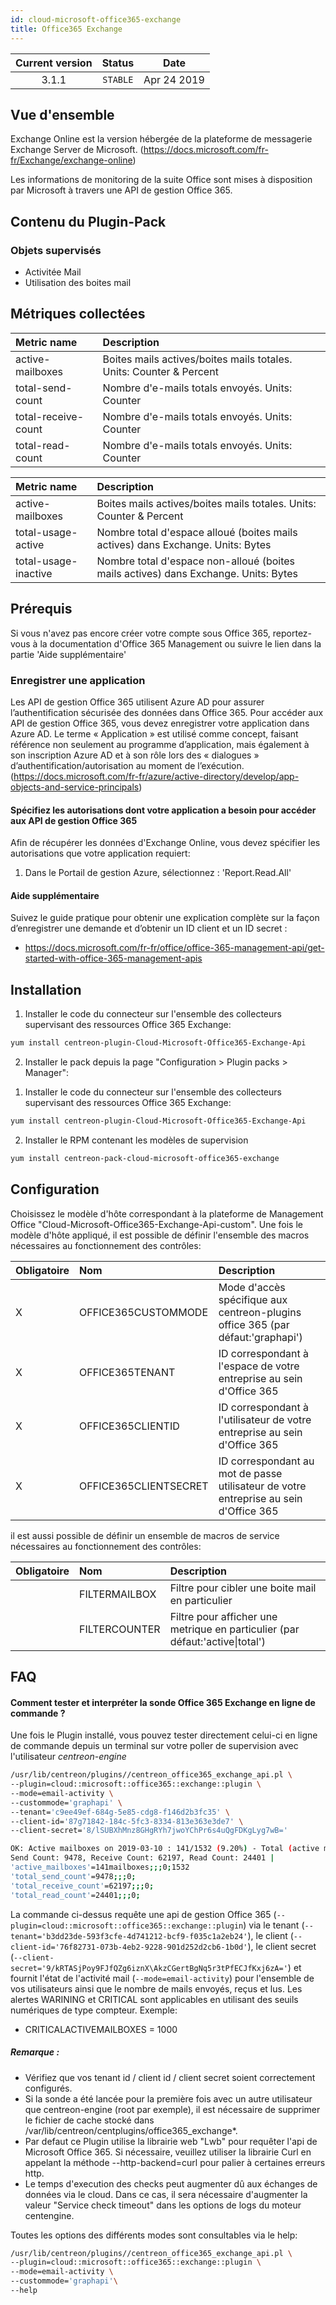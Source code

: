 ```yaml
---
id: cloud-microsoft-office365-exchange
title: Office365 Exchange
---
```


| Current version | Status | Date |
| :-: | :-: | :-: |
| 3.1.1 | `STABLE` | Apr  24 2019 |

## Vue d'ensemble
Exchange Online est la version hébergée de la plateforme de messagerie Exchange Server de Microsoft. (https://docs.microsoft.com/fr-fr/Exchange/exchange-online)

Les informations de monitoring de la suite Office sont mises à disposition par Microsoft à travers une API de gestion Office 365.

## Contenu du Plugin-Pack

### Objets supervisés

* Activitée Mail
* Utilisation des boites mail

## Métriques collectées

<!--DOCUSAURUS_CODE_TABS-->
<!--Email-activity-->

|Metric name| Description|                                                                            
|:----------------- |:------------------------------------------------------------------| 
|active-mailboxes   | Boites mails actives/boites mails totales. Units: Counter & Percent|                          
|total-send-count   | Nombre d'e-mails totals envoyés. Units: Counter|										
|total-receive-count| Nombre d'e-mails totals envoyés. Units: Counter|											
|total-read-count   | Nombre d'e-mails totals envoyés. Units: Counter|											

<!--Mailbox-usage-->

|Metric name          | Description |                                                                                 
|:------------------  | :------------------------------------------------------------------|
|active-mailboxes     | Boites mails actives/boites mails totales. Units: Counter & Percent|                         
|total-usage-active   | Nombre total d'espace alloué (boites mails actives) dans Exchange. Units: Bytes|		      
|total-usage-inactive | Nombre total d'espace non-alloué (boites mails actives) dans Exchange. Units: Bytes|	      

<!--END_DOCUSAURUS_CODE_TABS-->

## Prérequis
Si vous n'avez pas encore créer votre compte sous Office 365, reportez-vous à la documentation d'Office 365 Management ou suivre le lien dans la partie 'Aide supplémentaire'

### Enregistrer une application
Les API de gestion Office 365 utilisent Azure AD pour assurer l’authentification sécurisée des données dans Office 365.
Pour accéder aux API de gestion Office 365, vous devez enregistrer votre application dans Azure AD.
Le terme « Application » est utilisé comme concept, faisant référence non seulement au programme d’application, 
mais également à son inscription Azure AD et à son rôle lors des « dialogues » d’authentification/autorisation au moment de l’exécution.
(https://docs.microsoft.com/fr-fr/azure/active-directory/develop/app-objects-and-service-principals)

#### Spécifiez les autorisations dont votre application a besoin pour accéder aux API de gestion Office 365
Afin de récupérer les données d'Exchange Online, vous devez spécifier les autorisations que votre application requiert: 
1. Dans le Portail de gestion Azure, sélectionnez : 'Report.Read.All' 

#### Aide supplémentaire
Suivez le guide pratique pour obtenir une explication complète sur la façon d’enregistrer une demande et d’obtenir un ID client et un ID secret :
* https://docs.microsoft.com/fr-fr/office/office-365-management-api/get-started-with-office-365-management-apis


## Installation

<!--DOCUSAURUS_CODE_TABS-->

<!--Online IMP Licence & IT-100 Editions-->

1. Installer le code du connecteur sur l'ensemble des collecteurs supervisant des ressources Office 365 Exchange:

```bash
yum install centreon-plugin-Cloud-Microsoft-Office365-Exchange-Api
```

2. Installer le pack depuis la page "Configuration > Plugin packs > Manager":


<!--Offline IMP License-->
1. Installer le code du connecteur sur l'ensemble des collecteurs supervisant des ressources Office 365 Exchange:

```bash
yum install centreon-plugin-Cloud-Microsoft-Office365-Exchange-Api
```

2. Installer le RPM contenant les modèles de supervision

```bash
yum install centreon-pack-cloud-microsoft-office365-exchange
```


<!--END_DOCUSAURUS_CODE_TABS-->

## Configuration

Choisissez le modèle d'hôte correspondant à la plateforme de Management Office "Cloud-Microsoft-Office365-Exchange-Api-custom". Une fois le modèle d'hôte appliqué, il est possible de définir l'ensemble des macros nécessaires au fonctionnement des contrôles:

|Obligatoire|Nom|Description|
|:----|:----|:----|
|X|OFFICE365CUSTOMMODE|Mode d'accès spécifique aux centreon-plugins office 365 (par défaut:'graphapi')|
|X|OFFICE365TENANT|ID correspondant à l'espace de votre entreprise au sein d'Office 365|
|X|OFFICE365CLIENTID|ID correspondant à l'utilisateur de votre entreprise au sein d'Office 365|
|X|OFFICE365CLIENTSECRET|ID correspondant au mot de passe utilisateur de votre entreprise au sein d'Office 365|


il est aussi possible de définir un ensemble de macros de service nécessaires au fonctionnement des contrôles:

|Obligatoire|Nom|Description|
|:----|:----|:----|
||FILTERMAILBOX|Filtre pour cibler une boite mail en particulier|					
||FILTERCOUNTER|Filtre pour afficher une metrique en particulier (par défaut:'active\|total')|	



## FAQ

#### Comment tester et interpréter la sonde Office 365 Exchange en ligne de commande ?

Une fois le Plugin installé, vous pouvez tester directement celui-ci en ligne de commande depuis un terminal sur votre poller de supervision avec l'utilisateur *centreon-engine*
```bash
/usr/lib/centreon/plugins//centreon_office365_exchange_api.pl \
--plugin=cloud::microsoft::office365::exchange::plugin \
--mode=email-activity \
--custommode='graphapi' \
--tenant='c9ee49ef-684g-5e85-cdg8-f146d2b3fc35' \
--client-id='87g71842-184c-5fc3-8334-813e363e3de7' \
--client-secret='8/lSUBXhMnz8GHgRYh7jwoYChPr6s4uQgFDKgLyg7wB='

OK: Active mailboxes on 2019-03-10 : 141/1532 (9.20%) - Total (active mailboxes) 
Send Count: 9478, Receive Count: 62197, Read Count: 24401 | 
'active_mailboxes'=141mailboxes;;;0;1532 
'total_send_count'=9478;;;0; 
'total_receive_count'=62197;;;0; 
'total_read_count'=24401;;;0;
```

La commande ci-dessus requête une api de gestion Office 365 (```--plugin=cloud::microsoft::office365::exchange::plugin```) via le tenant (```--tenant='b3dd23de-593f3cfe-4d741212-bcf9-f035c1a2eb24'```),
le client (```--client-id='76f82731-073b-4eb2-9228-901d252d2cb6-1b0d'```), le client secret (```--client-secret='9/kRTASjPoy9FJfQZg6iznX\AkzCGertBgNq5r3tPfECJfKxj6zA='```) 
et fournit l'état de l'activité mail (```--mode=email-activity```) pour l'ensemble de vos utilisateurs ainsi que le nombre de mails envoyés, reçus et lus.
Les alertes WARINING et CRITICAL sont applicables en utilisant des seuils numériques de type compteur.
Exemple: 
* CRITICALACTIVEMAILBOXES = 1000

##### Remarque : 
* Vérifiez que vos tenant id / client id / client secret soient correctement configurés.
* Si la sonde a été lancée pour la première fois avec un autre utilisateur que centreon-engine (root par exemple), il est nécessaire de supprimer le fichier de cache stocké dans /var/lib/centreon/centplugins/office365_exchange*.
* Par defaut ce Plugin utilise la librairie web "Lwb" pour requêter l'api de Microsoft Office 365. Si nécessaire, veuillez utiliser la librairie Curl
en appelant la méthode  --http-backend=curl pour palier à certaines erreurs http.
* Le temps d'execution des checks peut augmenter dû aux échanges de données via le cloud. Dans ce cas, il sera nécessaire d'augmenter
la valeur "Service check timeout" dans les options de logs du moteur centengine.

Toutes les options des différents modes sont consultables via le help:

```bash
/usr/lib/centreon/plugins//centreon_office365_exchange_api.pl \
--plugin=cloud::microsoft::office365::exchange::plugin \
--mode=email-activity \
--custommode='graphapi'\
--help
```

